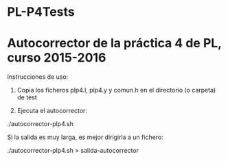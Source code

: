 # PL-P4Tests
Autocorrector de la práctica 4 de PL, curso 2015-2016
=====================================================

Instrucciones de uso:

1) Copia los ficheros plp4.l, plp4.y y comun.h en el directorio 
(o carpeta) de test

2) Ejecuta el autocorrector:

 ./autocorrector-plp4.sh

 Si la salida es muy larga, es mejor dirigirla a un fichero:

 ./autocorrector-plp4.sh > salida-autocorrector
